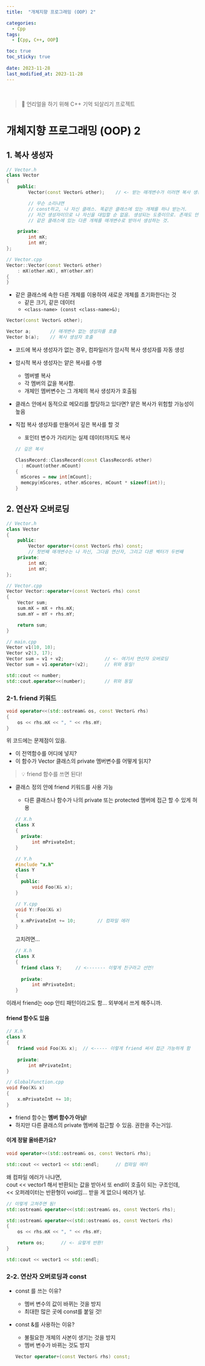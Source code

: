 ```yaml
---
title:  "개체지향 프로그래밍 (OOP) 2"

categories:
  - Cpp
tags:
  - [Cpp, C++, OOP]

toc: true
toc_sticky: true
 
date: 2023-11-28
last_modified_at: 2023-11-28
---
```


<br>

> 🤯 언리얼을 하기 위해 C++ 기억 되살리기 프로젝트

# 개체지향 프로그래밍 (OOP) 2

## 1. 복사 생성자

```cpp
// Vector.h
class Vector
{
    public:
        Vector(const Vector& other);    // <- 받는 매개변수가 이러면 복사 생성자다

        // 무슨 소리냐면
        // const하고, 나 자신 클래스. 똑같은 클래스에 있는 개체를 하나 받는거.
        // 저건 생성자이므로 나 자신을 대입할 순 없음. 생성되는 도중이므로. 존재도 안하니까.
        // 같은 클래스에 있는 다른 개체를 매개변수로 받아서 생성하는 것.

    private:
        int mX;
        int mY;
};

// Vector.cpp
Vector::Vector(const Vector& other)
    : mX(other.mX), mY(other.mY)
{
}
```

- 같은 클래스에 속한 다른 개체를 이용하여 새로운 개체를 초기화한다는 것
  - 같은 크기, 같은 데이터
  - `<class-name> (const <class-name>&);`

```cpp
Vector(const Vector& other);

Vector a;       // 매개변수 없는 생성자를 호출
Vector b(a);    // 복사 생성자 호출
```

- 코드에 복사 생성자가 없는 경우, 컴파일러가 암시적 복사 생성자를 자동 생성
- 암시적 복사 생성자는 얕은 복사를 수행
  - 멤버별 복사
  - 각 멤버의 값을 복사함.
  - 개체인 멤버변수는 그 개체의 복사 생성자가 호출됨

- 클래스 안에서 동적으로 메모리를 할당하고 있다면? 얕은 복사가 위험할 가능성이 높음
- 직접 복사 생성자를 만들어서 깊은 복사를 할 것
  - 포인터 변수가 가리키는 실제 데이터까지도 복사
  
  ```cpp
  // 깊은 복사

  ClassRecord::ClassRecord(const ClassRecord& other)
    : mCount(other.mCount)
  {
    mScores = new int[mCount];
    memcpy(mScores, other.mScores, mCount * sizeof(int));
  }
  ```

## 2. 연산자 오버로딩

```cpp
// Vector.h
class Vector
{
    public:
        Vector operator+(const Vector& rhs) const;
        // 첫번째 매개변수는 나 자신, 그다음 연산자, 그리고 다른 벡터가 두번째
    private:
        int mX;
        int mY;
};

// Vector.cpp
Vector Vector::operator+(const Vector& rhs) const
{
    Vector sum;
    sum.mX = mX + rhs.mX;
    sum.mY = mY + rhs.mY;

    return sum;
}

// main.cpp
Vector v1(10, 10);
Vector v2(3, 17);
Vector sum = v1 + v2;               // <- 여기서 연산자 오버로딩
Vector sum = v1.operator+(v2);      // 위와 동일!

std::cout << number;
std::cout.operator<<(number);       // 위와 동일
```

### 2-1. friend 키워드

```cpp
void operator<<(std::ostream& os, const Vector& rhs)
{
    os << rhs.mX << ", " << rhs.mY;
}
```

위 코드에는 문제점이 있음.  
- 이 전역함수를 어디에 넣지?
- 이 함수가 Vector 클래스의 private 멤버변수를 어떻게 읽지?

> 💡 friend 함수를 쓰면 된다!

- 클래스 정의 안에 friend 키워드를 사용 가능
  - 다른 클래스나 함수가 나의 private 또는 protected 멤버에 접근 할 수 있게 허용
  ```cpp
  // X.h
  class X
  {
    private:
        int mPrivateInt;
  }

  // Y.h
  #include "x.h"
  class Y
  {
    public:
        void Foo(X& x);
  }

  // Y.cpp
  void Y::Foo(X& x)
  {
    x.mPrivateInt += 10;        // 컴파일 에러
  }
  ```

  고치려면...

  ```cpp
  // X.h
  class X
  {
    friend class Y;     // <------- 이렇게 친구라고 선언!
    
    private:
        int mPrivateInt;
  }
  ```

이래서 friend는 oop 안티 패턴이라고도 함... 외부에서 쓰게 해주니까.  

#### friend 함수도 있음

```cpp
// X.h
class X
{
    friend void Foo(X& x);  // <----- 이렇게 friend 써서 접근 가능하게 함
    
    private:
        int mPrivateInt;
}

// GlobalFunction.cpp
void Foo(X& x)
{
    x.mPrivateInt += 10;
}
```

- friend 함수는 <b>멤버 함수가 아님!</b>
- 하지만 다른 클래스의 private 멤버에 접근할 수 있음. 권한을 주는거임.  

#### 이게 정말 올바른가요?

```cpp
void operator<<(std::ostream& os, const Vector& rhs);

std::cout << vector1 << std::endl;      // 컴파일 에러
```

왜 컴파일 에러가 나냐면,  
cout << vector1 해서 반환되는 값을 받아서 또 endl이 호출이 되는 구조인데,  
<< 오퍼레이터는 반환형이 void임... 받을 게 없으니 에러가 남.  

```cpp
// 이렇게 고쳐주면 됨!
std::ostream& operator<<(std::ostream& os, const Vector& rhs);

std::ostream& operator<<(std::ostream& os, const Vector& rhs)
{
    os << rhs.mX << ", " << rhs.mY;

    return os;      // <- 요렇게 반환!
}

std::cout << vector1 << std::endl;      
```

### 2-2. 연산자 오버로딩과 const

- const 를 쓰는 이유?
  - 멤버 변수의 값이 바뀌는 것을 방지
  - 최대한 많은 곳에 const를 붙일 것!

- const &를 사용하는 이유?
  - 불필요한 개체의 사본이 생기는 것을 방지
  - 멤버 변수가 바뀌는 것도 방지
  ```cpp
  Vector operator+(const Vector& rhs) const;
  ```

